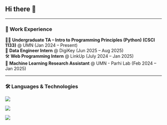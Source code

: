 ## Hi there 👋

---

### 💼 Work Experience  
👨‍🏫 **Undergraduate TA – Intro to Programming Principles (Python) (CSCI 1133)** @ UMN (Jan 2024 – Present)  
🏦 **Data Engineer Intern** @ DigiKey (Jun 2025 – Aug 2025)  
🛠 **Web Programming Intern** @ LinkUp (July 2024 – Jan 2025)  
🧪 **Machine Learning Research Assistant** @ UMN - Parhi Lab (Feb 2024 – Jan 2025) 

---
### 🛠 Languages & Technologies 
<p>
  <img src="https://skillicons.dev/icons?i=python,java,javascript,typescript,php,c,postgres" />
</p>
<p>
  <img src="https://skillicons.dev/icons?i=html,css,react,tailwind,nodejs,nextjs,spring,fastapi,pytorch,sklearn,tensorflow" />
</p>
<p>
  <img src="https://skillicons.dev/icons?i=postgresql,mongodb,docker,aws,git,vercel,kafka" />
</p>
<!--
**ryan-ng04/ryan-ng04** is a ✨ _special_ ✨ repository because its `README.md` (this file) appears on your GitHub profile.

Here are some ideas to get you started:

- 🔭 I’m currently working on ...
- 🌱 I’m currently learning ...
- 👯 I’m looking to collaborate on ...
- 🤔 I’m looking for help with ...
- 💬 Ask me about ...
- 📫 How to reach me: ...
- 😄 Pronouns: ...
- ⚡ Fun fact: ...
-->
